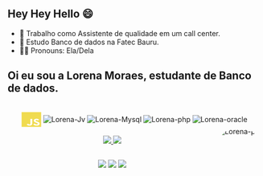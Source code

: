 ## Hey Hey Hello 😄
- 🔭 Trabalho como Assistente de qualidade em um call center.
- 🌱 Estudo Banco de dados na Fatec Bauru. 
- 👧🏻 Pronouns: Ela/Dela
## Oi eu sou a Lorena Moraes, estudante de Banco de dados.

<div align="center">
<div style="display: inline_block"><br>
  <img align="center" alt="Lorena-Js" height="30" width="40" src="https://raw.githubusercontent.com/devicons/devicon/master/icons/javascript/javascript-plain.svg">
  <img align="center" alt="Lorena-Jv" height="30" width="40" src="https://cdn.jsdelivr.net/gh/devicons/devicon/icons/java/java-original-wordmark.svg">
  <img align="center" alt="Lorena-Mysql" height="30" width="40" src="https://cdn.jsdelivr.net/gh/devicons/devicon/icons/mysql/mysql-original-wordmark.svg">
  <img align="center" alt="Lorena-php" height="30" width="40" src="https://cdn.jsdelivr.net/gh/devicons/devicon/icons/php/php-plain.svg">
  <img align="center" alt="Lorena-oracle" height="30" width="40" src="https://cdn.jsdelivr.net/gh/devicons/devicon/icons/oracle/oracle-original.svg">
  <img align="right" alt="Lorena-pic" height="160" style="border-radius:50px;" src="https://picrew.me/shareImg/org/202205/338224_tdOka2ie.png">
</div>
</br>
<div align="center">
  <a href="https://github.com/lorenamoraespg">
  <img height="180em" src="https://github-readme-stats.vercel.app/api?username=lorenamoraespg&show_icons=true&theme=dracula&include_all_commits=true&count_private=true"/>
  <img height="180em" src="https://github-readme-stats.vercel.app/api/top-langs/?username=lorenamoraespg&layout=compact&langs_count=7&theme=dracula"/>
</div>

  
  ##
 
<div> 
  <a href="https://www.instagram.com/lomoraesp" target="_blank"><img src="https://img.shields.io/badge/Instagram-E4405F?style=for-the-badge&logo=instagram&logoColor=white" target="_blank"></a>
    <a href = "mailto:lorena.pereiramg@gmail.com"><img src="https://img.shields.io/badge/Gmail-D14836?style=for-the-badge&logo=gmail&logoColor=white" target="_blank"></a>
  <a href="https://www.linkedin.com/in/lorena-moraes-327139223" target="_blank"><img src="https://img.shields.io/badge/-LinkedIn-%230077B5?style=for-the-badge&logo=linkedin&logoColor=white" target="_blank"></a> 
</div>
